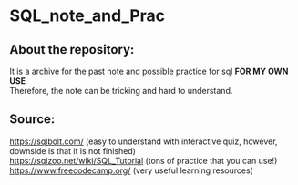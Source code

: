 # SQL_note_and_Prac
## About the repository:
It is a archive for the past note and possible practice for sql **FOR MY OWN USE**<br/>
Therefore, the note can be tricking and hard to understand.
## Source:
https://sqlbolt.com/  (easy to understand with interactive quiz, however, downside is that it is not finished)<br/>
https://sqlzoo.net/wiki/SQL_Tutorial (tons of practice that you can use!)<br/>
https://www.freecodecamp.org/ (very useful learning resources)

